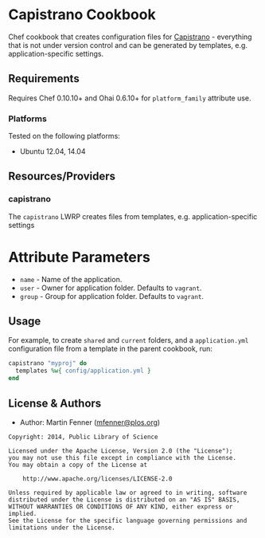 Capistrano Cookbook
====================

Chef cookbook that creates configuration files for [Capistrano](http://capistranorb.com/) - everything that is not under version control and can be generated by templates, e.g. application-specific settings.


Requirements
------------
Requires Chef 0.10.10+ and Ohai 0.6.10+ for `platform_family` attribute use.

### Platforms
Tested on the following platforms:

- Ubuntu 12.04, 14.04


Resources/Providers
-------

### capistrano

The `capistrano` LWRP creates files from templates, e.g. application-specific settings

# Attribute Parameters

* `name` - Name of the application.
* `user` - Owner for application folder. Defaults to `vagrant`.
* `group` - Group for application folder. Defaults to `vagrant`.


Usage
-----
For example, to create `shared` and `current` folders, and a `application.yml` configuration file from a template in the parent cookbook, run:

```ruby
capistrano "myproj" do
  templates %w{ config/application.yml }
end
```


License & Authors
-----------------
- Author: Martin Fenner (<mfenner@plos.org>)

```text
Copyright: 2014, Public Library of Science

Licensed under the Apache License, Version 2.0 (the "License");
you may not use this file except in compliance with the License.
You may obtain a copy of the License at

    http://www.apache.org/licenses/LICENSE-2.0

Unless required by applicable law or agreed to in writing, software
distributed under the License is distributed on an "AS IS" BASIS,
WITHOUT WARRANTIES OR CONDITIONS OF ANY KIND, either express or implied.
See the License for the specific language governing permissions and
limitations under the License.
```
